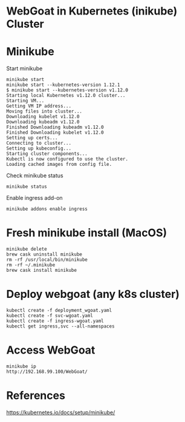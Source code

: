 # WebGoat in Kubernetes (inikube) Cluster
# Minikube
Start minikube
```
minikube start
minikube start --kubernetes-version 1.12.1
$ minikube start --kubernetes-version v1.12.0
Starting local Kubernetes v1.12.0 cluster...
Starting VM...
Getting VM IP address...
Moving files into cluster...
Downloading kubelet v1.12.0
Downloading kubeadm v1.12.0
Finished Downloading kubeadm v1.12.0
Finished Downloading kubelet v1.12.0
Setting up certs...
Connecting to cluster...
Setting up kubeconfig...
Starting cluster components...
Kubectl is now configured to use the cluster.
Loading cached images from config file.
```

Check minikube status
```
minikube status
```

Enable ingress add-on
```
minikube addons enable ingress
```

# Fresh minikube install (MacOS)
```
minikube delete
brew cask uninstall minikube
rm -rf /usr/local/bin/minikube
rm -rf ~/.minikube 
brew cask install minikube
```

# Deploy webgoat (any k8s cluster)
```
kubectl create -f deployment_wgoat.yaml 
kubectl create -f svc-wgoat.yaml 
kubectl create -f ingress-wgoat.yaml 
kubectl get ingress,svc --all-namespaces
```
# Access WebGoat
```
minikube ip
http://192.168.99.100/WebGoat/
```

# References
https://kubernetes.io/docs/setup/minikube/
